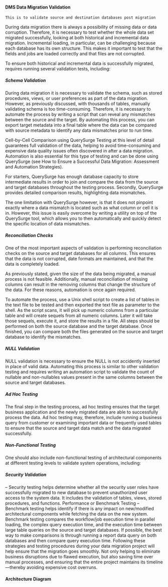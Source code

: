 #### DMS Data Migration Validation

```
This is to validate source and destination databases post migration
```

During data migration there is always a possibility of missing data or data corruption. Therefore, it is necessary to test whether the whole data set migrated successfully, looking at both historical and incremental data migration. Incremental loading, in particular, can be challenging because each database has its own structure. This makes it important to test that the fields and jobs are loaded correctly and that files are not corrupted.

To ensure both historical and incremental data is successfully migrated, requires running several validation tests, including:

##### Schema Validation
During data migration it is necessary to validate the schema, such as stored procedures, views, or user preferences as part of the data migration. However, as previously discussed, with thousands of tables, manually validating schema is too time-consuming. Therefore, it is necessary to automate the process by writing a script that can reveal any mismatches between the source and the target. By automating this process, you can export target metadata into a final table where the data can be compared with source metadata to identify any data mismatches prior to run time.

Cell-by-Cell Comparison using QuerySurge
Testing at this level of detail guarantees full validation of the data, helping to avoid time-consuming and expensive data quality issues often discovered in after a data migration. Automation is also essential for this type of testing and can be done using QuerySurge (see How to Ensure a Successful Data Migration: Assessment and Automation Strategies).

For starters, QuerySurge has enough database capacity to store intermediate results in order to join and compare the data from the source and target databases throughout the testing process. Secondly, QuerySurge provides detailed comparison results, highlighting data mismatches.

The one limitation with QuerySurge however, is that it does not pinpoint exactly where a data mismatch is located such as what column or cell it is in. However, this issue is easily overcome by writing a utility on top of the QuerySurge tool, which allows you to then automatically and quickly detect the specific location of data mismatches.

##### Reconciliation Checks
One of the most important aspects of validation is performing reconciliation checks on the source and target databases for all columns. This ensures that the data is not corrupted, date formats are maintained, and that the data is completely loaded.

As previously stated, given the size of the data being migrated, a manual process is not feasible. Additionally, manual reconciliation of missing columns can result in the removing columns that change the structure of the data. For these reasons, automation is once again required.

To automate the process, use a Unix shell script to create a list of tables in the text file to be tested and then exported the text file as parameter to the shell. As the script scans, it will pick up numeric columns from a particular table and will create sequels from all numeric columns. Later it will take those sequels, execute it, and store the results in a file. All steps should be performed on both the source database and the target database. Once finished, you can compare both the files generated on the source and target database to identify the mismatches.

##### NULL Validation
NULL validation is necessary to ensure the NULL is not accidently inserted in place of valid data. Automating this process is similar to other validation testing and requires writing an automation script to validate the count of nullable and non-nullables values present in the same columns between the source and target databases.

##### Ad Hoc Testing
The final step in the testing process, ad hoc testing ensures that the target business application and the newly migrated data are able to successfully process the data. Ad hoc testing may, therefore, include running a business query from customer or examining important data or frequently used tables to ensure that the source and target data match and the data migrated successfully.

##### Non-Functional Testing
One should also include non-functional testing of architectural components at different testing levels to validate system operations, including:

##### Security Validation 
– Security testing helps determine whether all the security user roles have successfully migrated to new database to prevent unauthorized user access to the system data. It includes the validation of tables, views, stored procedures, and functions.
Performance or Benchmark Testing – Benchmark testing helps identify if there is any impact on new/modified architectural components while fetching the data on the new system. Benchmark testing compares the workflow/job execution time in parallel loading, the complex query execution time, and the execution time between large table queries on the source and target databases. If possible, the best way to make comparisons is through running a report data query on both databases and then compare query execution time.
Following these strategies and testing procedures during your data migration project will help ensure that the migration goes smoothly. Not only helping to eliminate business disruptions due to flawed execution, but also saving time over manual processes, and ensuring that the entire project maintains its timeline—thereby avoiding expensive cost overruns.

#### Architecture Diagram
